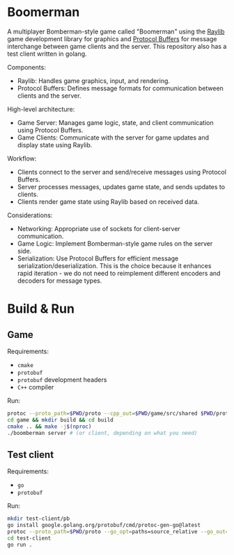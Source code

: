 # Boomerman

A multiplayer Bomberman-style game called "Boomerman" using the [Raylib](https://www.raylib.com/) game development library for graphics and [Protocol Buffers](https://protobuf.dev/) for message interchange between game clients and the server. This repository also has a test client written in golang.

Components:
- Raylib: Handles game graphics, input, and rendering.
- Protocol Buffers: Defines message formats for communication between clients and the server.

High-level architecture:
- Game Server: Manages game logic, state, and client communication using Protocol Buffers.
- Game Clients: Communicate with the server for game updates and display state using Raylib.

Workflow:
- Clients connect to the server and send/receive messages using Protocol Buffers.
- Server processes messages, updates game state, and sends updates to clients.
- Clients render game state using Raylib based on received data.

Considerations:
- Networking: Appropriate use of sockets for client-server communication.
- Game Logic: Implement Bomberman-style game rules on the server side.
- Serialization: Use Protocol Buffers for efficient message serialization/deserialization. This is the choice because it enhances rapid iteration - we do not need to reimplement different encoders and decoders for message types.

# Build & Run

## Game

Requirements:
- `cmake`
- `protobuf`
- `protobuf` development headers
- `C++` compiler

Run:

```bash
protoc --proto_path=$PWD/proto --cpp_out=$PWD/game/src/shared $PWD/proto/messages.proto
cd game && mkdir build && cd build
cmake .. && make -j$(nproc)
./boomberman server # (or client, depending on what you need)
```

## Test client

Requirements:
- `go`
- `protobuf`

Run:
```bash
mkdir test-client/pb
go install google.golang.org/protobuf/cmd/protoc-gen-go@latest
protoc --proto_path=$PWD/proto --go_opt=paths=source_relative --go_out=$PWD/test-client/pb $PWD/proto/messages.proto
cd test-client
go run .
```
